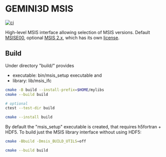 # GEMINI3D MSIS

[![ci](https://github.com/gemini3d/msis/actions/workflows/ci.yml/badge.svg)](https://github.com/gemini3d/msis/actions/workflows/ci.yml)

High-level MSIS interface allowing selection of MSIS versions.
Default
[MSISE00](https://map.nrl.navy.mil/map/pub/nrl/NRLMSIS/NRLMSISE-00),
optional
[MSIS 2.x](https://map.nrl.navy.mil/map/pub/nrl/NRLMSIS/), which has its own
[license](./src/msis2/nrlmsis2.1_license.txt).

## Build

Under directory "build/" provides

* executable: bin/msis_setup executable and
* library: lib/msis_ifc

```sh
cmake -B build --install-prefix=$HOME/mylibs
cmake --build build

# optional
ctest --test-dir build

cmake --install build
```

By default the "msis_setup" executable is created, that requires h5fortran + HDF5. To build just the MSIS library interface without using HDF5:

```sh
cmake -Bbuild -Dmsis_BUILD_UTILS=off

cmake --build build
```
